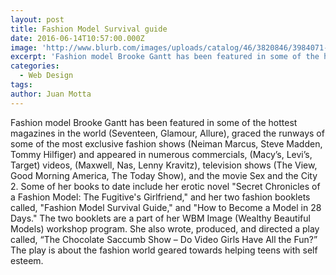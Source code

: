 ```yaml
---
layout: post
title: Fashion Model Survival guide
date: 2016-06-14T10:57:00.000Z
image: 'http://www.blurb.com/images/uploads/catalog/46/3820846/3984071-6562e26c74d1051ae04ed332ef1e12dd.jpg'
excerpt: 'Fashion model Brooke Gantt has been featured in some of the hottest magazines in the world (Seventeen, Glamour, Allure), graced the runways of some of the most exclusive fashion shows...'
categories:
  - Web Design
tags:
author: Juan Motta
---
```



Fashion model Brooke Gantt has been featured in some of the hottest magazines in the world (Seventeen, Glamour, Allure), graced the runways of some of the most exclusive fashion shows (Neiman Marcus, Steve Madden, Tommy Hilfiger) and appeared in numerous commercials, (Macy’s, Levi’s, Target) videos, (Maxwell, Nas, Lenny Kravitz), television shows (The View, Good Morning America, The Today Show), and the movie Sex and the City 2. Some of her books to date include her erotic novel "Secret Chronicles of a Fashion Model: The Fugitive's Girlfriend," and her two fashion booklets called, "Fashion Model Survival Guide," and "How to Become a Model in 28 Days." The two booklets are a part of her WBM Image (Wealthy Beautiful Models) workshop program. She also wrote, produced, and directed a play called, “The Chocolate Saccumb Show – Do Video Girls Have All the Fun?” The play is about the fashion world geared towards helping teens with self esteem.